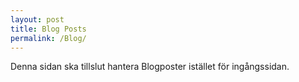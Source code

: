 ```yaml
---
layout: post
title: Blog Posts
permalink: /Blog/
---
```




Denna sidan ska tillslut hantera Blogposter istället för ingångssidan.
